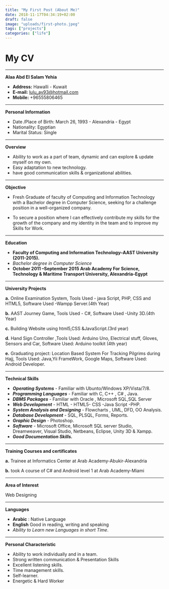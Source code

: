 ```yaml
---
title: "My First Post (About Me)"
date: 2018-11-17T04:34:19+02:00
draft: false
image: "uploads/first-photo.jpeg"
tags: ["projects"]
categories: ["life"]
---
```


# My CV
---
**Alaa Abd El Salam Yehia**

+ **Address:**  Hawalli - Kuwait
+ **E-mail:**  lulu_ay93@hotmail.com
+ **Mobile:** +96555806465

---
**Personal Information**

+ Date /Place of Birth:	March 26, 1993 - Alexandria - Egypt
+ Nationality:		Egyptian 
+ Marital Status:	Single

---

**Overview**

+ Ability to work as a part of team, dynamic and can explore & update myself on my own.
+ Easy adaptation to new technology.
+ have good communication skills & organizational abilities. 

---

**Objective**

+ Fresh Graduate of faculty of Computing and Information Technology with a Bachelor degree  in Computer Science, seeking for a challenge position in a well-organized company.

+ To secure a position where I can effectively contribute my skills for the growth of the company and my identity in the team and to improve my Skills for Work.

---

**Education**

 + **Faculty of Computing and Information Technology–AAST University (2011-2015).** 
+ *Bachelor degree in Computer Science* 
+ **October 2011 –September 2015  Arab Academy For Science, Technology & Maritime Transport  University, Alexandria-Egypt** 

---

**University Projects**

**a.**  Online Examination System, Tools Used - java Script, PHP, CSS and HTML5, Software Used -Wampp Server.(4th Year)

**b.**	 AAST Journey Game, Tools Used - C#, Software Used -Unity 3D.(4th Year)

**c.**	Building Website using html5,CSS &JavaScript.(3rd year)

**d.**	Hand Sign Controller ,Tools Used: Arduino Uno, Electrical stuff, Gloves, Sensors and Car, Software Used: Arduino toolkit (4th year)

**e.**	Graduating project: Location Based System For Tracking Pilgrims during Hajj,       Tools Used: Java,Yii FrameWork, Google Maps, Software Used: Android Developer.

---

**Technical Skills**

+ _**Operating Systems**_ -  Familiar with Ubunto/Windows XP/Vista/7/8.
+ _**Programming Languages**_ -  Familiar with C, C++ , C# , Java.
+ _**DBMS Packages**_ -  Familiar with Oracle , Microsoft SQL,SQL Server
+ _**Web Development**_ -  HTML - HTML5- CSS -Java Script -PHP.
+ _**System Analysis and Designing**_ -  Flowcharts , UML, DFD, OO Analysis.
+ _**Database Development**_ - SQL, PLSQL, Forms, Reports.
+ _**Graphic Design**_ - Photoshop.
+ _**Software**_ - Microsoft Office, Microsoft SQL server Studio, Dreamweaver, Visual Studio, Netbeans, Eclipse, Unity 3D & Xampp. 
+ _**Good Documentation Skills.**_

---

**Training Courses and certificates**

**a.**	Trainee at Informatics Center at Arab Academy-Abukir-Alexandria

**b.**	took A course of C# and Android level 1 at Arab Academy-Miami

---

**Area of Interest**

Web Designing

---

**Languages**

+ **Arabic** :		Native Language
+ **English**		Good in reading, writing and speaking
+ *Ability to Learn new Languages in short Time*.

---

**Personal Characteristic**

+ Ability to work individually and in a team.
+ Strong written communication & Presentation Skills
+ Excellent listening skills.
+ Time management skills.
+ Self-learner.
+ Energetic & Hard Worker
